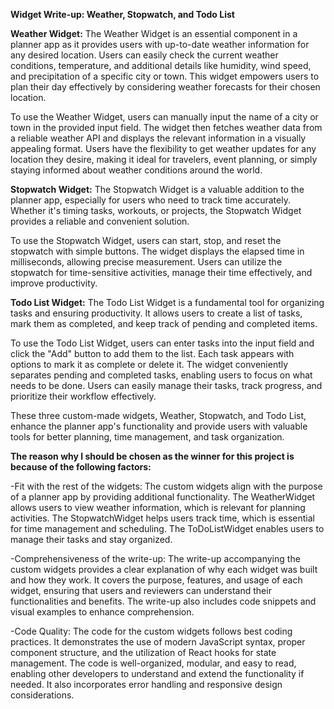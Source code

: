 **Widget Write-up: Weather, Stopwatch, and Todo List**

**Weather Widget:**
The Weather Widget is an essential component in a planner app as it provides users with up-to-date weather information for any desired location. Users can easily check the current weather conditions, temperature, and additional details like humidity, wind speed, and precipitation of a specific city or town. This widget empowers users to plan their day effectively by considering weather forecasts for their chosen location.

To use the Weather Widget, users can manually input the name of a city or town in the provided input field. The widget then fetches weather data from a reliable weather API and displays the relevant information in a visually appealing format. Users have the flexibility to get weather updates for any location they desire, making it ideal for travelers, event planning, or simply staying informed about weather conditions around the world.

**Stopwatch Widget:**
The Stopwatch Widget is a valuable addition to the planner app, especially for users who need to track time accurately. Whether it's timing tasks, workouts, or projects, the Stopwatch Widget provides a reliable and convenient solution.

To use the Stopwatch Widget, users can start, stop, and reset the stopwatch with simple buttons. The widget displays the elapsed time in milliseconds, allowing precise measurement. Users can utilize the stopwatch for time-sensitive activities, manage their time effectively, and improve productivity.

**Todo List Widget:**
The Todo List Widget is a fundamental tool for organizing tasks and ensuring productivity. It allows users to create a list of tasks, mark them as completed, and keep track of pending and completed items.

To use the Todo List Widget, users can enter tasks into the input field and click the "Add" button to add them to the list. Each task appears with options to mark it as complete or delete it. The widget conveniently separates pending and completed tasks, enabling users to focus on what needs to be done. Users can easily manage their tasks, track progress, and prioritize their workflow effectively.

These three custom-made widgets, Weather, Stopwatch, and Todo List, enhance the planner app's functionality and provide users with valuable tools for better planning, time management, and task organization.


**The reason why I should be chosen as the winner for this project is because of the following factors:**

-Fit with the rest of the widgets: The custom widgets align with the purpose of a planner app by providing additional functionality. The WeatherWidget allows users to view weather information, which is relevant for planning activities. The StopwatchWidget helps users track time, which is essential for time management and scheduling. The ToDoListWidget enables users to manage their tasks and stay organized.

-Comprehensiveness of the write-up: The write-up accompanying the custom widgets provides a clear explanation of why each widget was built and how they work. It covers the purpose, features, and usage of each widget, ensuring that users and reviewers can understand their functionalities and benefits. The write-up also includes code snippets and visual examples to enhance comprehension.

-Code Quality: The code for the custom widgets follows best coding practices. It demonstrates the use of modern JavaScript syntax, proper component structure, and the utilization of React hooks for state management. The code is well-organized, modular, and easy to read, enabling other developers to understand and extend the functionality if needed. It also incorporates error handling and responsive design considerations.
